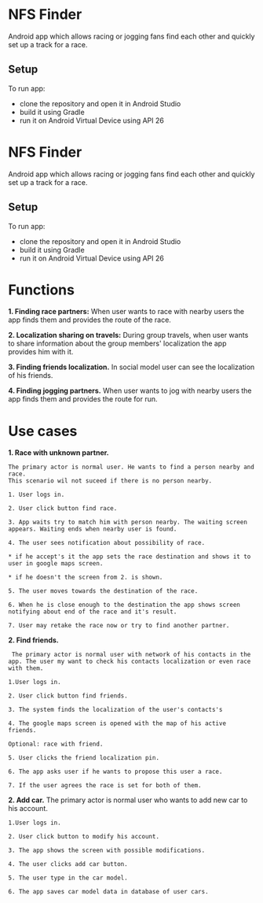# NFS Finder
Android app which allows racing or jogging fans find each other and quickly set up a track for a race.

## Setup
To run app:
 - clone the repository and open it in Android Studio
 - build it using Gradle
 - run it on Android Virtual Device using API 26

# NFS Finder
Android app which allows racing or jogging fans find each other and quickly set up a track for a race.

## Setup
To run app:
 - clone the repository and open it in Android Studio
 - build it using Gradle
 - run it on Android Virtual Device using API 26
 
 # Functions

 **1.  Finding race partners:**
	When user wants to race with nearby users the app finds them and provides the route of the race.
	
 **2. Localization sharing on travels:**
	During group travels, when user wants to share information about the group members' localization the app
	provides him with it.
	
**3. Finding friends localization.** 
	In social model user can see the localization of his friends.
	
**4. Finding jogging partners.**
	When user wants to jog with nearby users the app finds them and provides the route for run.

# Use cases
 **1.  Race with unknown partner.**
 
	The primary actor is normal user. He wants to find a person nearby and race. 
	This scenario wil not suceed if there is no person nearby.
	
	1. User logs in.
	
	2. User click button find race.
	
	3. App waits try to match him with person nearby. The waiting screen appears. Waiting ends when nearby user is found.
	
	4. The user sees notification about possibility of race. 
	
	* if he accept's it the app sets the race destination and shows it to user in google maps screen.
	
	* if he doesn't the screen from 2. is shown.
	
	5. The user moves towards the destination of the race.
	
	6. When he is close enough to the destination the app shows screen notifying about end of the race and it's result.
	
	7. User may retake the race now or try to find another partner.

 **2.  Find friends.**
 
	 The primary actor is normal user with network of his contacts in the app. The user my want to check his contacts localization or even race with them.
	 
	1.User logs in.
	
	2. User click button find friends.
	
	3. The system finds the localization of the user's contacts's
	
	4. The google maps screen is opened with the map of his active friends.
	
	Optional: race with friend.
	
	5. User clicks the friend localization pin.
	
	6. The app asks user if he wants to propose this user a race.
	
	7. If the user agrees the race is set for both of them.

 **2.  Add car.**
	 The primary actor is normal user who wants to add new car to his account.
	 
	1.User logs in.
	
	2. User click button to modify his account.
	
	3. The app shows the screen with possible modifications.
	
	4. The user clicks add car button.
	
	5. The user type in the car model.
	
	6. The app saves car model data in database of user cars.
